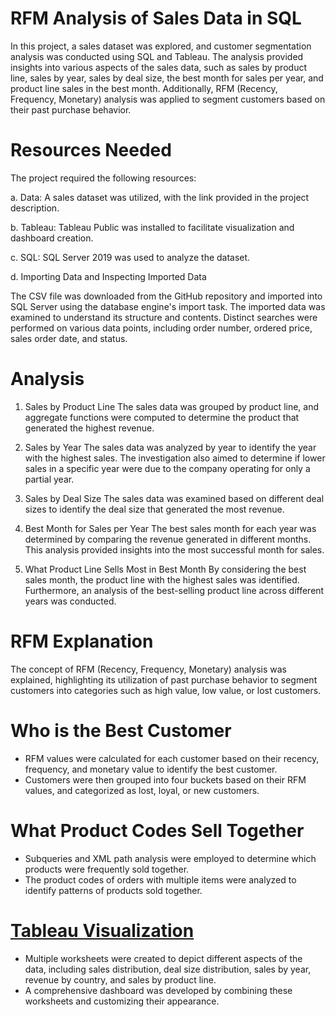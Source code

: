 # RFM Analysis of Sales Data in SQL
In this project, a sales dataset was explored, and customer segmentation analysis was conducted using SQL and Tableau. The analysis provided insights into various aspects of the sales data, such as sales by product line, sales by year, sales by deal size, the best month for sales per year, and product line sales in the best month. Additionally, RFM (Recency, Frequency, Monetary) analysis was applied to segment customers based on their past purchase behavior.

# Resources Needed
The project required the following resources:

a. Data: A sales dataset was utilized, with the link provided in the project description.

b. Tableau: Tableau Public was installed to facilitate visualization and dashboard creation.

c. SQL: SQL Server 2019 was used to analyze the dataset.

d. Importing Data and Inspecting Imported Data

The CSV file was downloaded from the GitHub repository and imported into SQL Server using the database engine's import task. The imported data was examined to understand its structure and contents. Distinct searches were performed on various data points, including order number, ordered price, sales order date, and status.

# Analysis

1. Sales by Product Line
The sales data was grouped by product line, and aggregate functions were computed to determine the product that generated the highest revenue.

2. Sales by Year
The sales data was analyzed by year to identify the year with the highest sales. The investigation also aimed to determine if lower sales in a specific year were due to the company operating for only a partial year.

3. Sales by Deal Size
The sales data was examined based on different deal sizes to identify the deal size that generated the most revenue.

4. Best Month for Sales per Year
The best sales month for each year was determined by comparing the revenue generated in different months. This analysis provided insights into the most successful month for sales.

5. What Product Line Sells Most in Best Month
By considering the best sales month, the product line with the highest sales was identified. Furthermore, an analysis of the best-selling product line across different years was conducted.

# RFM Explanation
The concept of RFM (Recency, Frequency, Monetary) analysis was explained, highlighting its utilization of past purchase behavior to segment customers into categories such as high value, low value, or lost customers.

# Who is the Best Customer
* RFM values were calculated for each customer based on their recency, frequency, and monetary value to identify the best customer. 
* Customers were then grouped into four buckets based on their RFM values, and categorized as lost, loyal, or new customers.

# What Product Codes Sell Together
* Subqueries and XML path analysis were employed to determine which products were frequently sold together. 
* The product codes of orders with multiple items were analyzed to identify patterns of products sold together.

# [Tableau Visualization](https://public.tableau.com/app/profile/leon.jose/viz/RFMAnalysisSalesDashboard1/RFMAnalysisDashboard1)
* Multiple worksheets were created to depict different aspects of the data, including sales distribution, deal size distribution, sales by year, revenue by country, and sales by product line. 
* A comprehensive dashboard was developed by combining these worksheets and customizing their appearance. 

